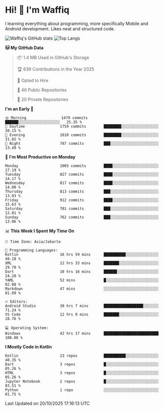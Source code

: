 
# Hi! 👋 I'm Waffiq

I learning everything about programming, more specifically Mobile and Android development. Likes neat and structured code.

<!-- Get to know more about me?

<a href="https://www.linkedin.com/in/waffiqaziz/"><img src="https://img.shields.io/static/v1?label=%20&message=LinkedIn&logo=linkedin&logoColor=white&color=0A66C2&style=for-the-badge" alt="LinkedIn"></a>
<a href="https://www.instagram.com/waffiqaziz/"><img src="https://img.shields.io/static/v1?label=%20&message=instagram&logo=instagram&logoColor=white&labelColor=%23E1306C&color=%23E1306C&style=for-the-badge" alt="Instagram"></a>
<a href="https://web.facebook.com/WaffiqAziz/"><img src="https://img.shields.io/static/v1?label=%20&message=Facebook&logo=facebook&logoColor=white&color=1877F2&style=for-the-badge" alt="Facebook"></a>
<a href="https://twitter.com/waffiqaziz"><img src="https://img.shields.io/static/v1?label=%20&message=X&logo=x&logoColor=white&color=000000&style=for-the-badge" alt="X"></a> -->

![Waffiq's GitHub stats](https://github-readme-stats-eight-theta.vercel.app/api?username=waffiqaziz&show_icons=true&include_all_commits=true&count_private=true&theme=dark)
![Top Langs](https://github-readme-stats.vercel.app/api/top-langs/?username=waffiqaziz&layout=compact&langs_count=8&theme=dark)

<!--START_SECTION:waka-->
**🐱 My GitHub Data** 

> 📦 1.4 MB Used in GitHub's Storage 
 > 
> 🏆 639 Contributions in the Year 2025
 > 
> 💼 Opted to Hire
 > 
> 📜 46 Public Repositories 
 > 
> 🔑 20 Private Repositories 
 > 
**I'm an Early 🐤** 

```text
🌞 Morning                1479 commits        ██████░░░░░░░░░░░░░░░░░░░   25.35 % 
🌆 Daytime                1759 commits        ████████░░░░░░░░░░░░░░░░░   30.15 % 
🌃 Evening                1810 commits        ████████░░░░░░░░░░░░░░░░░   31.02 % 
🌙 Night                  787 commits         ███░░░░░░░░░░░░░░░░░░░░░░   13.49 % 
```
📅 **I'm Most Productive on Monday** 

```text
Monday                   1003 commits        ████░░░░░░░░░░░░░░░░░░░░░   17.19 % 
Tuesday                  827 commits         ████░░░░░░░░░░░░░░░░░░░░░   14.17 % 
Wednesday                817 commits         ████░░░░░░░░░░░░░░░░░░░░░   14.00 % 
Thursday                 813 commits         ███░░░░░░░░░░░░░░░░░░░░░░   13.93 % 
Friday                   912 commits         ████░░░░░░░░░░░░░░░░░░░░░   15.63 % 
Saturday                 701 commits         ███░░░░░░░░░░░░░░░░░░░░░░   12.01 % 
Sunday                   762 commits         ███░░░░░░░░░░░░░░░░░░░░░░   13.06 % 
```


📊 **This Week I Spent My Time On** 

```text
🕑︎ Time Zone: Asia/Jakarta

💬 Programming Languages: 
Kotlin                   16 hrs 59 mins      ██████████░░░░░░░░░░░░░░░   40.18 % 
XML                      12 hrs 33 mins      ███████░░░░░░░░░░░░░░░░░░   29.70 % 
Dart                     10 hrs 16 mins      ██████░░░░░░░░░░░░░░░░░░░   24.28 % 
YAML                     52 mins             █░░░░░░░░░░░░░░░░░░░░░░░░   02.08 % 
Markdown                 47 mins             ░░░░░░░░░░░░░░░░░░░░░░░░░   01.89 % 

🔥 Editors: 
Android Studio           30 hrs 7 mins       ██████████████████░░░░░░░   71.24 % 
VS Code                  12 hrs 9 mins       ███████░░░░░░░░░░░░░░░░░░   28.76 % 

💻 Operating System: 
Windows                  42 hrs 17 mins      █████████████████████████   100.00 % 
```

**I Mostly Code in Kotlin** 

```text
Kotlin                   23 repos            ██████████░░░░░░░░░░░░░░░   40.35 % 
Dart                     3 repos             █░░░░░░░░░░░░░░░░░░░░░░░░   05.26 % 
HTML                     3 repos             █░░░░░░░░░░░░░░░░░░░░░░░░   05.26 % 
Jupyter Notebook         2 repos             █░░░░░░░░░░░░░░░░░░░░░░░░   03.51 % 
Python                   1 repo              ░░░░░░░░░░░░░░░░░░░░░░░░░   01.75 % 
```




 Last Updated on 20/10/2025 17:16:13 UTC
<!--END_SECTION:waka-->

